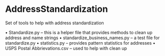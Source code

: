 # AddressStandardization
Set of tools to help with address standardization

•	Standardize.py – this is a helper file that provides methods to clean up address and name strings
•	standardize_business_names.py – a test file for standardize.py
•	statistics.py – provides pattern statistics for addresses
•	USPS Postal Abbrievations.csv – used to help with clean up

